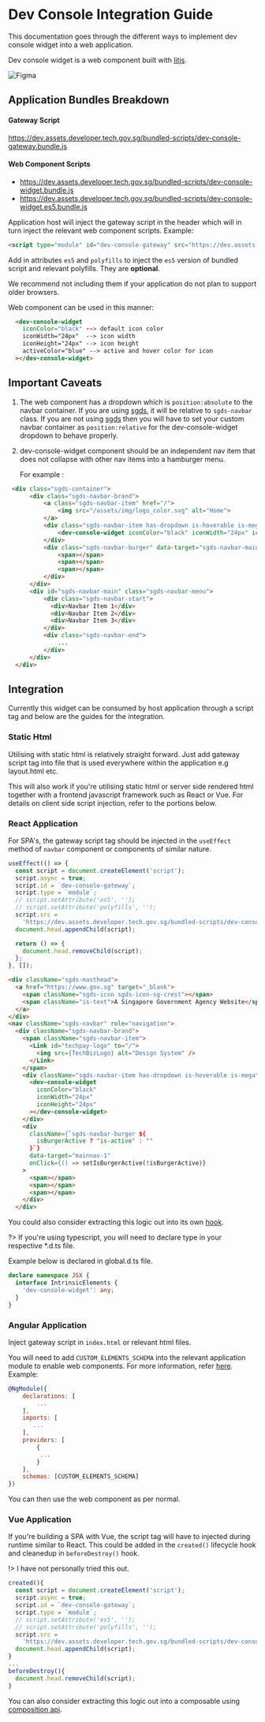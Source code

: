 # Dev Console Integration Guide

This documentation goes through the different ways to implement dev console widget into a web application.

Dev console widget is a web component built with [litjs](https://lit.dev/).

![Figma](./assets/dev-console-widget.png ":size=100%")


## Application Bundles Breakdown
#### Gateway Script

https://dev.assets.developer.tech.gov.sg/bundled-scripts/dev-console-gateway.bundle.js
#### Web Component Scripts
- https://dev.assets.developer.tech.gov.sg/bundled-scripts/dev-console-widget.bundle.js
- https://dev.assets.developer.tech.gov.sg/bundled-scripts/dev-console-widget.es5.bundle.js

Application host will inject the gateway script in the header which will in turn inject the relevant web component scripts. Example:

```html
<script type="module" id="dev-console-gateway" src="https://dev.assets.developer.tech.gov.sg/bundled-scripts/dev-console-gateway.bundle.js" es5 polyfills></script> 
```
Add in attributes ```es5``` and ```polyfills``` to inject the ```es5``` version of bundled script and relevant polyfills. They are **optional**.

We recommend not including them if your application do not plan to support older browsers.

Web component can be used in this manner:

```html
  <dev-console-widget
    iconColor="black" --> default icon color
    iconWidth="24px"  --> icon width
    iconHeight="24px" --> icon height
    activeColor="blue" --> active and hover color for icon
  ></dev-console-widget>
```

## Important Caveats

1. The web component has a dropdown which is ```position:absolute``` to the navbar container. If you are using [sgds](https://www.designsystem.tech.gov.sg/), it will be relative to ```sgds-navbar``` class. If you are not using [sgds](https://www.designsystem.tech.gov.sg/) then you will have to set your custom navbar container as ```position:relative``` for the dev-console-widget dropdown to behave properly.

2. dev-console-widget component should be an independent nav item that does not collapse with other nav items into a hamburger menu. 

    For example :

```html
 <div class="sgds-container">
      <div class="sgds-navbar-brand">
          <a class="sgds-navbar-item" href="/">
              <img src="/assets/img/logo_color.svg" alt="Home">
          </a>
          <div class="sgds-navbar-item has-dropdown is-hoverable is-mega">
              <dev-console-widget iconColor="black" iconWidth="24px" iconHeight="24px"></dev-console-widget>
          </div>
          <div class="sgds-navbar-burger" data-target="sgds-navbar-main">
              <span></span>
              <span></span>
              <span></span>
          </div>
      </div>
      <div id="sgds-navbar-main" class="sgds-navbar-menu">
          <div class="sgds-navbar-start">
            <div>Navbar Item 1</div>
            <div>Navbar Item 2</div>
            <div>Navbar Item 3</div>
          </div>
          <div class="sgds-navbar-end">
              ...
          </div>
      </div>
  </div>
```

## Integration

Currently this widget can be consumed by host application through a script tag and below are the guides for the integration.

### **Static Html**

Utilising with static html is relatively straight forward. Just add gateway script tag into file that is used everywhere within the application e.g layout.html etc.

This will also work if you're utilising static html or server side rendered html together with a frontend javascript framework such as React or Vue. For details on client side script injection, refer to the portions below.

### **React Application**

For SPA's, the gateway script tag should be injected in the ```useEffect``` method of ```navbar``` component or components of similar nature.

```js
useEffect(() => {
  const script = document.createElement('script');
  script.async = true;
  script.id = `dev-console-gateway`;
  script.type = `module`;
  // script.setAttribute('es5', '');
  // script.setAttribute('polyfills', '');
  script.src =
    'https://dev.assets.developer.tech.gov.sg/bundled-scripts/dev-console-gateway.bundle.js';
  document.head.appendChild(script);

  return () => {
    document.head.removeChild(script);
  };
}, []);
```
```html
<div className="sgds-masthead">
  <a href="https://www.gov.sg" target="_blank">
    <span className="sgds-icon sgds-icon-sg-crest"></span>
    <span className="is-text">A Singapore Government Agency Website</span>
  </a>
</div>
<nav className="sgds-navbar" role="navigation">
  <div className="sgds-navbar-brand">
    <span className="sgds-navbar-item">
      <Link id="techpay-logo" to="/">
        <img src={TechBizLogo} alt="Design System" />
      </Link>
    </span>
    <div className="sgds-navbar-item has-dropdown is-hoverable is-mega">
      <dev-console-widget
        iconColor="black"
        iconWidth="24px"
        iconHeight="24px"
      ></dev-console-widget>
    </div>
    <div
      className={`sgds-navbar-burger ${
        isBurgerActive ? 'is-active' : ''
      }`}
      data-target="mainnav-1"
      onClick={() => setIsBurgerActive(!isBurgerActive)}
    >
      <span></span>
      <span></span>
      <span></span>
    </div>
  </div>
```
You could also consider extracting this logic out into its own [hook](https://reactjs.org/docs/hooks-intro.html).

?> If you're using typescript, you will need to declare type in your respective *.d.ts file.

Example below is declared in global.d.ts file.

```ts
declare namespace JSX {
  interface IntrinsicElements {
    'dev-console-widget': any;
  }
}
```

### **Angular Application**

Inject gateway script in ```index.html``` or relevant html files.

You will need to add ```CUSTOM_ELEMENTS_SCHEMA``` into the relevant application module to enable web components. For more information, refer [here](https://vaadin.com/learn/tutorials/using-web-components-in-angular). Example:

```js
@NgModule({
    declarations: [
        ...
    ],
    imports: [
       ...
    ],
    providers: [
        {
         ...
        }
    ],
    schemas: [CUSTOM_ELEMENTS_SCHEMA]
})
```
You can then use the web component as per normal.

### **Vue Application**

If you're building a SPA with Vue, the script tag will have to injected during runtime similar to React. This could be added in the ```created()``` lifecycle hook and cleanedup in ```beforeDestroy()``` hook.

!> I have not personally tried this out.

```js
created(){
  const script = document.createElement('script');
  script.async = true;
  script.id = `dev-console-gateway`;
  script.type = `module`;
  // script.setAttribute('es5', '');
  // script.setAttribute('polyfills', '');
  script.src =
    'https://dev.assets.developer.tech.gov.sg/bundled-scripts/dev-console-gateway.bundle.js';
  document.head.appendChild(script);
}
...
beforeDestroy(){
  document.head.removeChild(script);
}
```

You can also consider extracting this logic out into a composable using [composition api](https://vuejs.org/guide/extras/composition-api-faq.html).